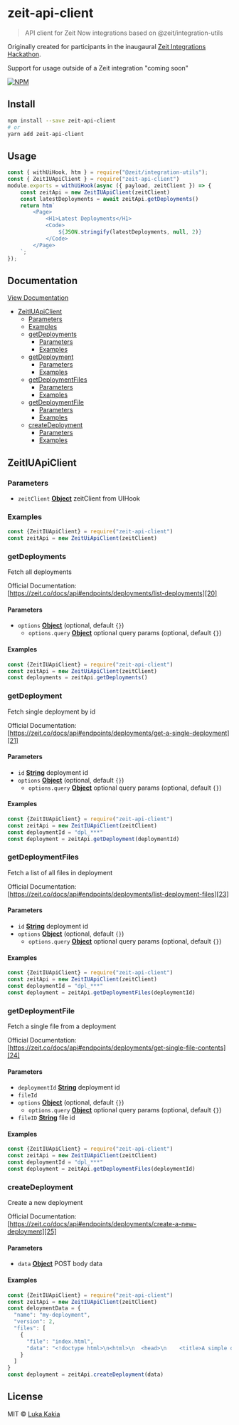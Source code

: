 # zeit-api-client

> API client for Zeit Now integrations based on @zeit/integration-utils


Originally created for participants in the inaugaural [Zeit Integrations Hackathon](https://zeit.co/hackathon). 

Support for usage outside of a Zeit integration "coming soon"

[![NPM](https://img.shields.io/npm/v/zeit-api-client.svg)](https://www.npmjs.com/package/zeit-api-client)

## Install

```bash
npm install --save zeit-api-client
# or 
yarn add zeit-api-client
```
## Usage
```javascript
const { withUiHook, htm } = require("@zeit/integration-utils");
const { ZeitIUApiClient } = require("zeit-api-client")
module.exports = withUiHook(async ({ payload, zeitClient }) => {
	const zeitApi = new ZeitIUApiClient(zeitClient)
	const latestDeployments = await zeitApi.getDeployments()
	return htm`
		<Page>
			<H1>Latest Deployments</H1>
			<Code>
				${JSON.stringify(latestDeployments, null, 2)}
			</Code>
		</Page>
	`;
});

```
## Documentation
[View Documentation](https://zeit-api-client-docs.lilo.now.sh/)


-   [ZeitIUApiClient][1]
    -   [Parameters][2]
    -   [Examples][3]
    -   [getDeployments][4]
        -   [Parameters][5]
        -   [Examples][6]
    -   [getDeployment][7]
        -   [Parameters][8]
        -   [Examples][9]
    -   [getDeploymentFiles][10]
        -   [Parameters][11]
        -   [Examples][12]
    -   [getDeploymentFile][13]
        -   [Parameters][14]
        -   [Examples][15]
    -   [createDeployment][16]
        -   [Parameters][17]
        -   [Examples][18]

## ZeitIUApiClient

### Parameters

-   `zeitClient` **[Object][19]** zeitClient from UIHook

### Examples

```javascript
const {ZeitIUApiClient} = require("zeit-api-client")
const zeitApi = new ZeitUiApiClient(zeitClient)
```

### getDeployments

Fetch all deployments

Official Documentation:
[https://zeit.co/docs/api#endpoints/deployments/list-deployments][20]

#### Parameters

-   `options` **[Object][19]**  (optional, default `{}`)
    -   `options.query` **[Object][19]** optional query params (optional, default `{}`)

#### Examples

```javascript
const {ZeitIUApiClient} = require("zeit-api-client")
const zeitApi = new ZeitUiApiClient(zeitClient)
const deployments = zeitApi.getDeployments()
```

### getDeployment

Fetch single deployment by id

Official Documentation:
[https://zeit.co/docs/api#endpoints/deployments/get-a-single-deployment][21]

#### Parameters

-   `id` **[String][22]** deployment id
-   `options` **[Object][19]**  (optional, default `{}`)
    -   `options.query` **[Object][19]** optional query params (optional, default `{}`)

#### Examples

```javascript
const {ZeitIUApiClient} = require("zeit-api-client")
const zeitApi = new ZeitIUApiClient(zeitClient)
const deploymentId = "dpl_***"
const deployment = zeitApi.getDeployment(deploymentId)
```

### getDeploymentFiles

Fetch a list of all files in deployment

Official Documentation:
[https://zeit.co/docs/api#endpoints/deployments/list-deployment-files][23]

#### Parameters

-   `id` **[String][22]** deployment id
-   `options` **[Object][19]**  (optional, default `{}`)
    -   `options.query` **[Object][19]** optional query params (optional, default `{}`)

#### Examples

```javascript
const {ZeitIUApiClient} = require("zeit-api-client")
const zeitApi = new ZeitIUApiClient(zeitClient)
const deploymentId = "dpl_***"
const deployment = zeitApi.getDeploymentFiles(deploymentId)
```

### getDeploymentFile

Fetch a single file from a deployment

Official Documentation:
[https://zeit.co/docs/api#endpoints/deployments/get-single-file-contents][24]

#### Parameters

-   `deploymentId` **[String][22]** deployment id
-   `fileId`  
-   `options` **[Object][19]**  (optional, default `{}`)
    -   `options.query` **[Object][19]** optional query params (optional, default `{}`)
-   `fileID` **[String][22]** file id

#### Examples

```javascript
const {ZeitIUApiClient} = require("zeit-api-client")
const zeitApi = new ZeitIUApiClient(zeitClient)
const deploymentId = "dpl_***"
const deployment = zeitApi.getDeploymentFiles(deploymentId)
```

### createDeployment

Create a new deployment

Official Documentation:
[https://zeit.co/docs/api#endpoints/deployments/create-a-new-deployment][25]

#### Parameters

-   `data` **[Object][19]** POST body data

#### Examples

```javascript
const {ZeitIUApiClient} = require("zeit-api-client")
const zeitApi = new ZeitIUApiClient(zeitClient)
const deloymentData = {
  "name": "my-deployment",
  "version": 2,
  "files": [
    {
      "file": "index.html",
      "data": "<!doctype html>\n<html>\n  <head>\n    <title>A simple deployment with the Now API!</title>\n  </head>\n  <body>\n    <h1>Welcome to a simple static file</h1>\n    <p>Deployed with <a href=\"https://zeit.co/docs/api\">ZEIT&apos;s Now API</a>!</p>\n    </body>\n</html>"
    }
  ]
}
const deployment = zeitApi.createDeployment(data)
```

[1]: #zeitiuapiclient

[2]: #parameters

[3]: #examples

[4]: #getdeployments

[5]: #parameters-1

[6]: #examples-1

[7]: #getdeployment

[8]: #parameters-2

[9]: #examples-2

[10]: #getdeploymentfiles

[11]: #parameters-3

[12]: #examples-3

[13]: #getdeploymentfile

[14]: #parameters-4

[15]: #examples-4

[16]: #createdeployment

[17]: #parameters-5

[18]: #examples-5

[19]: https://developer.mozilla.org/docs/Web/JavaScript/Reference/Global_Objects/Object

[20]: https://zeit.co/docs/api#endpoints/deployments/list-deployments

[21]: https://zeit.co/docs/api#endpoints/deployments/get-a-single-deployment

[22]: https://developer.mozilla.org/docs/Web/JavaScript/Reference/Global_Objects/String

[23]: https://zeit.co/docs/api#endpoints/deployments/list-deployment-files

[24]: https://zeit.co/docs/api#endpoints/deployments/get-single-file-contents

[25]: https://zeit.co/docs/api#endpoints/deployments/create-a-new-deployment


## License

MIT © [Luka Kakia](https://github.com/manguluka)
